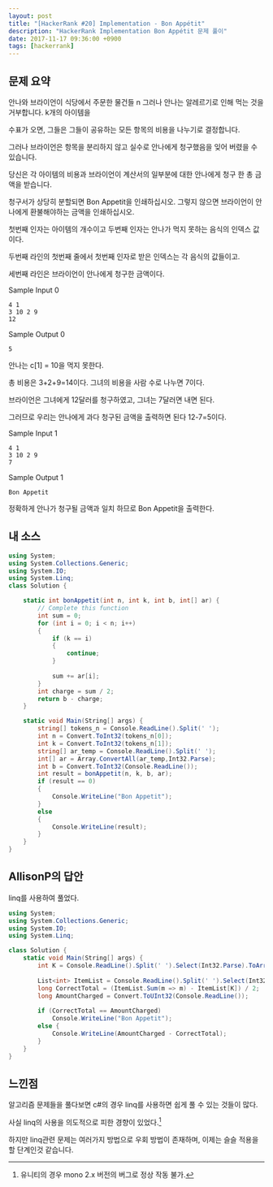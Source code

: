 ```yaml
---
layout: post
title: "[HackerRank #20] Implementation - Bon Appétit"
description: "HackerRank Implementation Bon Appétit 문제 풀이"
date: 2017-11-17 09:36:00 +0900
tags: [hackerrank]
---
```


## 문제 요약

안나와 브라이언이 식당에서 주문한 물건들 n 그러나 안나는 알레르기로 인해 먹는 것을 거부합니다. k개의 아이템을
 
수표가 오면, 그들은 그들이 공유하는 모든 항목의 비용을 나누기로 결정합니다. 

그러나 브라이언은 항목을 분리하지 않고 실수로 안나에게 청구했음을 잊어 버렸을 수 있습니다.

당신은 각 아이템의 비용과 브라이언이 계산서의 일부분에 대한 안나에게 청구 한 총 금액을 받습니다.

청구서가 상당히 분할되면 Bon Appetit을 인쇄하십시오. 그렇지 않으면 브라이언이 안나에게 환불해야하는 금액을 인쇄하십시오.

첫번째 인자는 아이템의 개수이고 두번째 인자는 안나가 먹지 못하는 음식의 인덱스 값 이다\.

두번째 라인의 첫번째 줄에서 첫번째 인자로 받은 인덱스는 각 음식의 값들이고.

세번째 라인은 브라이언이 안나에게 청구한 금액이다.

Sample Input 0
```
4 1
3 10 2 9
12
```

Sample Output 0
```
5
```

안나는 c[1] = 10을 먹지 못한다.

총 비용은 3+2+9=14이다. 그녀의 비용을 사람 수로 나누면 7이다.

브라이언은 그녀에게 12달러를 청구하였고, 그녀는 7달러면 내면 된다.

그러므로 우리는 안나에게 과다 청구된 금액을 출력하면 된다 12-7=5이다. 

Sample Input 1
```
4 1
3 10 2 9
7
```

Sample Output 1
```
Bon Appetit
```

정확하게 안나가 청구될 금액과 일치 하므로 Bon Appetit을 출력한다.

## 내 소스

```csharp
using System;
using System.Collections.Generic;
using System.IO;
using System.Linq;
class Solution {

    static int bonAppetit(int n, int k, int b, int[] ar) {
        // Complete this function
        int sum = 0;
        for (int i = 0; i < n; i++)
        {
            if (k == i)
            {
                continue;
            }
            
            sum += ar[i];
        }
        int charge = sum / 2;        
        return b - charge;
    }

    static void Main(String[] args) {
        string[] tokens_n = Console.ReadLine().Split(' ');
        int n = Convert.ToInt32(tokens_n[0]);
        int k = Convert.ToInt32(tokens_n[1]);
        string[] ar_temp = Console.ReadLine().Split(' ');
        int[] ar = Array.ConvertAll(ar_temp,Int32.Parse);
        int b = Convert.ToInt32(Console.ReadLine());
        int result = bonAppetit(n, k, b, ar);
        if (result == 0)
        {
            Console.WriteLine("Bon Appetit");
        }
        else
        {
            Console.WriteLine(result);        
        }
    }
}
```

## AllisonP의 답안

linq를 사용하여 풀었다.

```csharp
using System;
using System.Collections.Generic;
using System.IO;
using System.Linq;

class Solution {
    static void Main(String[] args) {
        int K = Console.ReadLine().Split(' ').Select(Int32.Parse).ToArray()[1];
        
        List<int> ItemList = Console.ReadLine().Split(' ').Select(Int32.Parse).ToList();
        long CorrectTotal = (ItemList.Sum(m => m) - ItemList[K]) / 2;
        long AmountCharged = Convert.ToUInt32(Console.ReadLine());
        
        if (CorrectTotal == AmountCharged)
            Console.WriteLine("Bon Appetit");
        else {
            Console.WriteLine(AmountCharged - CorrectTotal);
        }
    }
}
```

## 느낀점

알고리즘 문제들을 풀다보면 c#의 경우 linq를 사용하면 쉽게 풀 수 있는 것들이 많다.

사실 linq의 사용을 의도적으로 피한 경향이 있었다.[^1]

하지만 linq관련 문제는 여러가지 방법으로 우회 방법이 존재하며, 이제는 슬슬 적용을 할 단계인것 같습니다.

[^1]: 유니티의 경우 mono 2.x 버전의 버그로 정상 작동 불가.